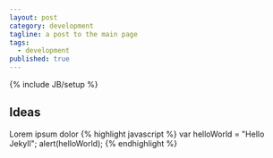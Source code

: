 ```yaml
---
layout: post
category: development
tagline: a post to the main page
tags: 
  - development
published: true
---
```


{% include JB/setup %}

## Ideas
Lorem ipsum dolor
{% highlight javascript %}
var helloWorld = "Hello Jekyll";
alert(helloWorld);
{% endhighlight %}